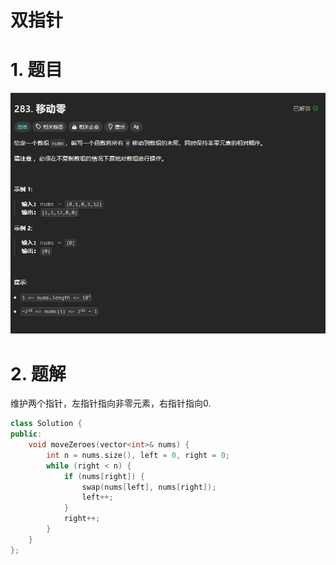 # 双指针

# 1. 题目

![](image/image_bAM3PKRiDB.png)

# 2. 题解

维护两个指针，左指针指向非零元素，右指针指向0.

```c++
class Solution {
public:
    void moveZeroes(vector<int>& nums) {
        int n = nums.size(), left = 0, right = 0;
        while (right < n) {
            if (nums[right]) {
                swap(nums[left], nums[right]);
                left++;
            }
            right++;
        }
    }
};

```
